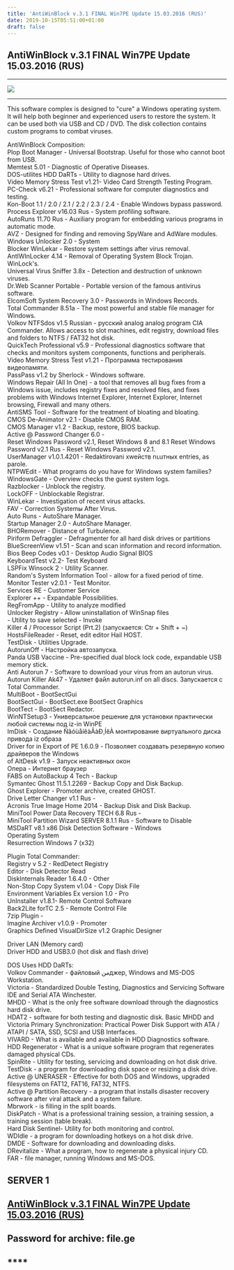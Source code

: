 ```yaml
---
title: 'AntiWinBlock v.3.1 FINAL Win7PE Update 15.03.2016 (RUS)'
date: 2019-10-15T05:51:00+01:00
draft: false
---
```


AntiWinBlock v.3.1 FINAL Win7PE Update 15.03.2016 (RUS)
-------------------------------------------------------

  

---

[![](https://1.bp.blogspot.com/-Wmp_kiZZyEk/XaVQHDD1LxI/AAAAAAAABCI/pbwqyVm6TQkSir8VA5D7lhDxhv_RATD0QCLcBGAsYHQ/s640/TUTORIAL%2B-%2BInstall%2BNordVPN%2BFree%2BPremium%2BAccount.jpg)](https://1.bp.blogspot.com/-Wmp_kiZZyEk/XaVQHDD1LxI/AAAAAAAABCI/pbwqyVm6TQkSir8VA5D7lhDxhv_RATD0QCLcBGAsYHQ/s1600/TUTORIAL%2B-%2BInstall%2BNordVPN%2BFree%2BPremium%2BAccount.jpg)

  

---

  
  
This software complex is designed to "cure" a Windows operating system. It will help both beginner and experienced users to restore the system. It can be used both via USB and CD / DVD. The disk collection contains custom programs to combat viruses.  
  
AntiWinBlock Composition:  
Plop Boot Manager - Universal Bootstrap. Useful for those who cannot boot from USB.   
Memtest 5.01 - Diagnostic of Operative Diseases.   
DOS-utilites HDD DaRTs - Utility to diagnose hard drives.   
Video Memory Stress Test v1.21- Video Card Strength Testing Program.   
PC-Check v6.21 - Professional software for computer diagnostics and testing.   
Kon-Boot 1.1 / 2.0 / 2.1 / 2.2 / 2.3 / 2.4 - Enable Windows bypass password.   
Process Explorer v16.03 Rus - System profiling software.   
AutoRuns 11.70 Rus - Auxiliary program for embedding various programs in automatic mode.   
AVZ - Designed for finding and removing SpyWare and AdWare modules.  
Windows Unlocker 2.0 - System   
Blocker WinLekar - Restore system settings after virus removal.   
AntlWInLocker 4.14 - Removal of Operating System Block Trojan. WinLock's.   
Universal Virus Sniffer 3.8x - Detection and destruction of unknown viruses.   
Dr.Web Scanner Portable - Portable version of the famous antivirus software.   
ElcomSoft System Recovery 3.0 - Passwords in Windows Records.   
Total Commander 8.51а - The most powerful and stable file manager for Windows.   
Volkov NTFSdos v1.5 Russian - русский analog analog program CIA Commander. Allows access to slot machines, edit registry, download files and folders to NTFS / FAT32 hot disk.  
QuickTech Professional v5.9 - Professional diagnostics software that checks and monitors system components, functions and peripherals.   
Video Memory Stress Test v1.21 - Программа тестирования видеопамяти.   
PassPass v1.2 by Sherlock - Windows software.   
Windows Repair (All In One) - a tool that removes all bug fixes from a Windows issue, includes registry fixes and resolved files, and fixes problems with Windows Internet Explorer, Internet Explorer, Internet browsing, Firewall and many others.   
AntiSMS Tool - Software for the treatment of bloating and bloating.  
CMOS De-Animator v2.1 - Disable CMOS RAM.   
CMOS Manager v1.2 - Backup, restore, BIOS backup.   
Active @ Password Changer 6.0 -   
Reset Windows Password v2.1, Reset Windows 8 and 8.1 Reset Windows Password v2.1 Rus - Reset Windows Password v2.1.   
UserManager v1.0.1.4201 - Redaktirovani xweйств ուսтных entries, as parole.   
NTPWEdit - What programs do you have for Windows system families?   
WindowsGate - Overview checks the guest system logs.   
Razblocker - Unblock the registry.   
LockOFF - Unblockable Registrar.   
WinLekar - Investigation of recent virus attacks.  
FAV - Correction Systemы After Virus.   
Auto Runs - AutoShare Manager.   
Startup Manager 2.0 - AutoShare Manager.   
ВHORemover - Distance of Turbulence.   
Piriform Defraggler - Defragmenter for all hard disk drives or partitions   
BlueScreenView v1.51 - Scan and scan information and record information.   
Bios Beep Codes v0.1 - Desktop Audio Signal BIOS   
KeyboardTest v2.2- Test Keyboard   
LSPFix Winsock 2 - Utility Scanner.   
Random's System Information Tool - allow for a fixed period of time.   
Monitor Tester v2.0.1 - Test Monitor.   
Services RE - Customer Service  
Explorer ++ - Expandable Possibilities.   
RegFromApp - Utility to analyze modified   
Unlocker Registry - Allow uninstallation of WinSnap files   
\- Utility to save selected - Invoke   
Killer 4 / Processor Script (Prt.2) (запускается: Ctr + Shift + ~)   
HostsFileReader - Reset, edit editor Hail HOST.   
TestDisk - Utilities Upgrade.   
AutorunOff - Настройка автозапуска.   
Panda USB Vaccine - Pre-specified dual block lock code, expandable USB memory stick.   
Anti Autorun 7 - Software to download your virus from an autorun virus.  
Autorun Killer Ak47 - Удаляет файл autorun.inf on all discs. Запускается с Total Commander.   
MultiBoot - BootSectGui   
BootSectGui - BootSect.exe BootSect Graphics   
BootTect - BootSect Redactor.   
WinNTSetup3 - Универсальное решение для установки практически любой системы под iz-in WinPE   
ImDisk - Создание ÑãóùåíêàÂàÐ¸ÍêÀ монтирование виртуального диска привода iz образа   
Driver for in Export of PE 1.6.0.9 - Позволяет создавать резервную копию драйверов the Windows   
of AltDesk v1.9 - Запуск неактивных окон   
Опера - Интернет браузер   
FABS on AutoBackup 4 Tech - Backup   
Symantec Ghost 11.5.1.2269 - Backup Copy and Disk Backup.  
Ghost Explorer - Promoter archive, created GHOST.   
Drive Letter Changer v1.1 Rus -   
Acronis True Image Home 2014 - Backup Disk and Disk Backup.   
MiniTool Power Data Recovery TECH 6.8 Rus -   
MiniTool Partition Wizard SERVER 8.1.1 Rus - Software to Disable   
MSDaRT v8.1 x86 Disk Detection Software - Windows   
Operating System   
Resurrection Windows 7 (x32)  
  
Plugin Total Commander:   
Registry v 5.2 - RedDetect Registry   
Editor - Disk Detector Read   
DiskInternals Reader 1.6.4.0 - Other   
Non-Stop Copy System v1.04 - Copy Disk File   
Environment Variables Ex version 1.0 - Pro   
UnInstaller v1.8.1- Remote Control Software   
Back2Lite forTC 2.5 - Remote Control File   
7zip Plugin -   
Imagine Archiver v1.0.9 - Promoter   
Graphics Defined VisualDirSize v1.2 Graphic Designer  
  
Driver LAN (Memory card)   
Driver HDD and USB3.0 (hot disk and flash drive)  
  
DOS Uses HDD DaRTs:   
Volkov Commander - файловый منджер, Windows and MS-DOS Workstation.   
Victoria - Standardized Double Testing, Diagnostics and Servicing Software IDE and Serial ATA Winchester.   
MHDD - What is the only free software download through the diagnostics hard disk drive.   
HDAT2 - software for both testing and diagnostic disk. Basic MHDD and Victoria Primary Synchronization: Practical Power Disk Support with ATA / ATAPI / SATA, SSD, SCSI and USB Interfaces.   
VIVARD - What is available and available in HDD Diagnostics software.   
HDD Regenerator - What is a unique software program that regenerates damaged physical CDs.  
SpinRite - Utility for testing, servicing and downloading on hot disk drive.   
TestDisk - a program for downloading disk space or resizing a disk drive.   
Active @ UNERASER - Effective for both DOS and Windows, upgraded filesystems on FAT12, FAT16, FAT32, NTFS.   
Active @ Partition Recovery - a program that installs disaster recovery software after viral attack and a system failure.   
Mbrwork - is filling in the split boards.   
DiskPatch - What is a professional training session, a training session, a training session (table break).   
Hard Disk Sentinel- Utility for both monitoring and control.  
WDIdle - a program for downloading hotkeys on a hot disk drive.   
DMDE - Software for downloading and downloading disks.   
DRevitalize - What a program, how to regenerate a physical injury CD.   
FAR - file manager, running Windows and MS-DOS.

  

  
  

  

  

SERVER 1 
---------

[AntiWinBlock v.3.1 FINAL Win7PE Update 15.03.2016 (RUS)](http://s8.file.ge/up/soft/AWB31W7PE150316_FILE.GE.rar)
----------------------------------------------------------------------------------------------------------------

  

Password for archive: file.ge 
------------------------------

  

\*\*\*\*
--------